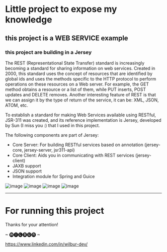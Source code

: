 # Little project to expose my knowledge
## this project is a WEB SERVICE example
### this project are building in a Jersey

The REST (Representational State Transfer) standard is increasingly becoming a standard for sharing information on web services. Created in 2000, this standard uses the concept of resources that are identified by global ids and uses the methods specific to the HTTP protocol to perform operations on these resources on a Web server. For example, the GET method obtains a resource or a list of them, while PUT inserts, POST updates and DELETE removes. Another interesting feature of REST is that we can assign it by the type of return of the service, it can be: XML, JSON, ATOM, etc.

To establish a standard for making Web Services available using RESTful, JSR-311 was created, and its reference implementation is Jersey, developed by Sun (I miss you :) that I used in this project.

The following components are part of Jersey:

- Core Server: For building RESTful services based on annotation (jersey-core, jersey-server, jsr311-api)
- Core Client: Aids you in communicating with REST services (jersey-client)
- JAXB support
- JSON support
- Integration module for Spring and Guice

![image](https://user-images.githubusercontent.com/59379254/110229647-d1f66e00-7ee9-11eb-8583-c9bf96c2baad.png)
![image](https://user-images.githubusercontent.com/59379254/110229616-98bdfe00-7ee9-11eb-9a10-2d854feca0df.png)
![image](https://user-images.githubusercontent.com/59379254/110229642-c6a34280-7ee9-11eb-9776-2f71ea15bea0.png)
![image](https://user-images.githubusercontent.com/59379254/110229629-a7a4b080-7ee9-11eb-82d5-0368f9fa20ea.png)

-----------------

# For running this project


Thanks for your attention!

~ 🅦🅘🅛🅑🅤🅡 ~

https://www.linkedin.com/in/wilbur-dev/